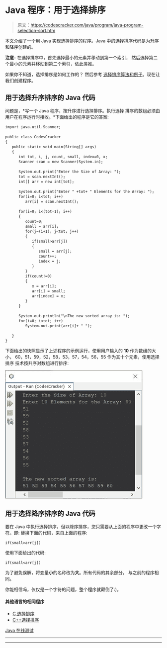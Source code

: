 # Java 程序：用于选择排序

> 原文：<https://codescracker.com/java/program/java-program-selection-sort.htm>

本文介绍了一个用 Java 实现选择排序的程序。Java 中的选择排序代码是为升序和降序创建的。

**注意-** 在选择排序中，首先选择最小的元素并移动到第一个索引， 然后选择第二个最小的元素并移动到第二个索引，依此类推。

如果你不知道，选择排序是如何工作的？
然后参考 [选择排序算法和例子](/computer-fundamental/selection-sort.htm)。现在让我们创建程序。

## 用于选择升序排序的 Java 代码

问题是，*写一个 Java 程序，按升序进行选择排序。执行选择 排序的数组必须由用户在程序运行时接收。*下面给出的程序是它的答案:

```
import java.util.Scanner;

public class CodesCracker
{
   public static void main(String[] args)
   {
      int tot, i, j, count, small, index=0, x;
      Scanner scan = new Scanner(System.in);

      System.out.print("Enter the Size of Array: ");
      tot = scan.nextInt();
      int[] arr = new int[tot];

      System.out.print("Enter " +tot+ " Elements for the Array: ");
      for(i=0; i<tot; i++)
         arr[i] = scan.nextInt();

      for(i=0; i<(tot-1); i++)
      {
         count=0;
         small = arr[i];
         for(j=(i+1); j<tot; j++)
         {
            if(small>arr[j])
            {
               small = arr[j];
               count++;
               index = j;
            }
         }
         if(count!=0)
         {
            x = arr[i];
            arr[i] = small;
            arr[index] = x;
         }
      }

      System.out.println("\nThe new sorted array is: ");
      for(i=0; i<tot; i++)
         System.out.print(arr[i]+ " ");

   }
}
```

下面给出的快照显示了上述程序的示例运行，使用用户输入的 **10** 作为数组的大小， 60，51，59，52，58，53，57，54，56，55 作为其十个元素，使用选择排序 技术按升序对数组进行排序:

![java program selection sort](img/c2afe6be98ba8a716e111869a2021fac.png)

## 用于选择降序排序的 Java 代码

要在 Java 中执行选择排序，但以降序排序，您只需要从上面的程序中更改一个字符。即:
替换下面的代码，来自上面的程序:

```
if(small>arr[j])
```

使用下面给出的代码:

```
if(small<arr[j])
```

为了避免误解，将变量**小**的名称改为**大**。所有代码的其余部分， 与之前的程序相同。

你能相信吗，仅仅是一个字符的问题，整个程序就颠倒了:)。

#### 其他语言的相同程序

*   [C 选择排序](/c/program/c-program-selection-sort.htm)
*   [C++选择排序](/cpp/program/cpp-program-selection-sort.htm)

[Java 在线测试](/exam/showtest.php?subid=1)

* * *

* * *
